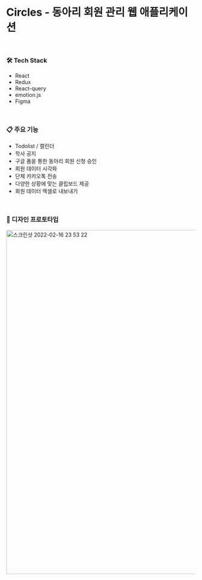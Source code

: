 # Circles - 동아리 회원 관리 웹 애플리케이션

<br/>

### 🛠 Tech Stack
- React
- Redux
- React-query
- emotion.js
- Figma

<br/>

### 📋 주요 기능
- Todolist / 캘린더
- 학사 공지
- 구글 폼을 통한 동아리 회원 신청 승인
- 회원 데이터 시각화
- 단체 카카오톡 전송
- 다양한 상황에 맞는 클립보드 제공
- 회원 데이터 엑셀로 내보내기

<br/>

### 🎨 디자인 프로토타입

<img width="915" alt="스크린샷 2022-02-16 23 53 22" src="https://user-images.githubusercontent.com/28756358/154290440-c682676a-f7a9-4f54-bc1d-ba3259a12e84.png">

